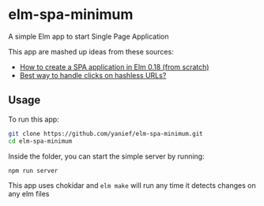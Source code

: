# elm-spa-minimum

A simple Elm app to start Single Page Application

This app are mashed up ideas from these sources:
* [How to create a SPA application in Elm 0.18 (from scratch)
](https://medium.com/@adrian_ribao/how-to-create-a-spa-application-in-elm-0-18-from-scratch-68d25e0631f6)
* [Best way to handle clicks on hashless URLs?](https://github.com/elm-lang/navigation/issues/13)

## Usage
To run this app:
```bash
git clone https://github.com/yanief/elm-spa-minimum.git 
cd elm-spa-minimum
```

Inside the folder, you can start the simple server by running:
```bash
npm run server
```

This app uses chokidar and `elm make` will run any time it detects changes on any elm files
